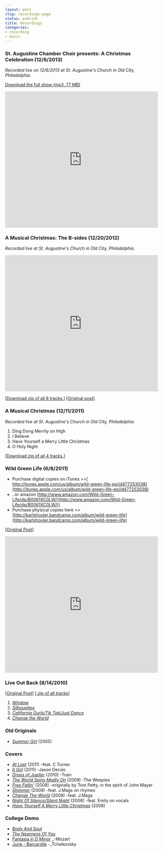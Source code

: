 ```yaml
---
layout: post
slug: recordings-page
status: publish
title: Recordings
categories:
- recording
- music
---
```


### St. Augustine Chamber Choir presents: A Christmas Celebration (12/6/2013)
_Recorded live on 12/6/2013 at St. Augustine's Church in Old City, Philadelphia._

[Download the full show (mp3, 77 MB)](https://www.dropbox.com/s/pqnmmky979jj332/staugustine_christmas2013.zip)

<iframe width="100%" height="450" scrolling="no" frameborder="no" src="https://w.soundcloud.com/player/?url=https%3A//api.soundcloud.com/playlists/17484054&amp;color=3b29c1&amp;auto_play=false&amp;show_artwork=true"></iframe>


### A Musical Christmas: The B-sides (12/20/2012)
_Recorded live at St. Augustine's Church in Old City, Philadelphia._

<iframe width="100%" height="450" scrolling="no" frameborder="no" src="https://w.soundcloud.com/player/?url=http%3A%2F%2Fapi.soundcloud.com%2Fplaylists%2F3541022&amp;color=95dea0&amp;auto_play=false&amp;show_artwork=true"></iframe>

[[Download zip of all 8 tracks.](http://karlshouler.com/audio/recordings/AMusicalChristmasBsides.zip)]
[[Original post](http://karlshouler.com/blog/2012/12/20/musical-christmas-bsides/)]


### A Musical Christmas (12/11/2011)
_Recorded live at St. Augustine's Church in Old City, Philadelphia._

1. Ding Dong Merrily on High
2. I Believe
3. Have Yourself a Merry Little Christmas
4. O Holy Night

[[Download zip of all 4 tracks.](http://karlshouler.com/audio/recordings/st_as_xmas.zip)]


### Wild Green Life (6/8/2011)


- Purchase digital copies on iTunes >>[ http://itunes.apple.com/us/album/wild-green-life-ep/id477253038](http://itunes.apple.com/us/album/wild-green-life-ep/id477253038)
- ..or amazon [http://www.amazon.com/Wild-Green-Life/dp/B0061XC0LW/](http://www.amazon.com/Wild-Green-Life/dp/B0061XC0LW/))
- Purchase physical copies here >> [http://karlshouler.bandcamp.com/album/wild-green-life](http://karlshouler.bandcamp.com/album/wild-green-life)

[[Original Post](http://www.karlshouler.com/2011/06/wild-green-life/)]

<iframe width="100%" height="450" scrolling="no" frameborder="no" src="https://w.soundcloud.com/player/?url=http%3A%2F%2Fapi.soundcloud.com%2Fplaylists%2F897767&amp;color=f4f883&amp;auto_play=false&amp;show_artwork=true"></iframe>



### Live Out Back (8/14/2010)


[[Original Post](http://www.karlshouler.com/2010/09/live-out-back/)] [[.zip of all tracks](http://www.karlshouler.com/audio/live_out_back/live_out_back.zip)]

1. [_Window_](http://www.karlshouler.com/audio/live_out_back/01_window.mp3)
2. [_Silhouettes_](http://www.karlshouler.com/audio/live_out_back/02_silhouettes.mp3)
3. [_California Gurls/Tik Tok/Just Dance_](http://www.karlshouler.com/audio/live_out_back/03_californiaGurls_TikTok_JustDance.mp3)
4. [_Change the World_](http://www.karlshouler.com/audio/live_out_back/04_ChangeTheWorld.mp3)


### Old Originals
- [_Summer Girl_](https://soundcloud.com/kmano8/summer-girl) (2005)


### Covers
- [_At Last_](https://soundcloud.com/kmano8/at-last-nightgowns-whiskey) (2011) -feat. C.Turner
- [_It Girl_](https://soundcloud.com/kmano8/it-girl) (2011) -Jason Derulo
- [_Drops of Jupiter_](https://soundcloud.com/kmano8/drops-of-jupiter) (2010) -Train
- [_The World Spins Madly On_](https://soundcloud.com/kmano8/world-spins-madly-on) (2009) -The Weepies
- [_Free Fallin'_](https://soundcloud.com/kmano8/free-fallin) (2008) -originally by Tom Petty, in the spirit of John Mayer
- [_Shimmer_](https://soundcloud.com/kmano8/shimmer-feat-jmags-amonroe) (2009) -feat. J.Mags on rhymes
- [_Change The World_](https://soundcloud.com/kmano8/change-the-world-ft-jmags-eriv) (2009) -feat. J.Mags
- [_Night Of Silence/Silent Night_](https://soundcloud.com/kmano8/night-of-silence-silent-night) (2008) -feat. Emily on vocals
- [_Have Yourself A Merry Little Christmas_](https://soundcloud.com/kmano8/have-yourself-a-merry-little) (2008)


### College Demo
- [_Body And Soul_](http://www.karlshouler.com/wp-content/uploads/2009/12/01-Body-and-Soul.mp3)
- [_The Nearness Of You_](http://www.karlshouler.com/wp-content/uploads/2009/12/00-04-The-Nearness-of-You.mp3)
- [Fantasia in D Minor](http://www.karlshouler.com/wp-content/uploads/2009/12/00-02-Fantasia-in-D-Minor.mp3) _-Mozart
- [June - Barcarolle](http://www.karlshouler.com/wp-content/uploads/2009/12/00-05-June-Barcarolle.mp3) -_Tchaikovsky
